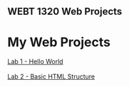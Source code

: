 ## WEBT 1320 Web Projects
<h1>My Web Projects</h1>

<a href="Lab1/index.html" target="_blank">Lab 1 - Hello World</a>
<br> </br>
<a href="Lab2/index.html" target="_blank">Lab 2 - Basic HTML Structure</a>